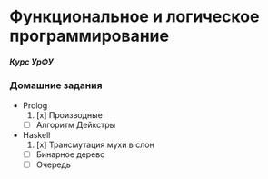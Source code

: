 # Функциональное и логическое программирование
##### Курс УрФУ

### Домашние задания
* Prolog
    1. [x] Производные
    *   [ ] Алгоритм Дейкстры
* Haskell
    1. [x] Трансмутация мухи в слон
    *   [ ] Бинарное дерево
    *   [ ] Очередь
